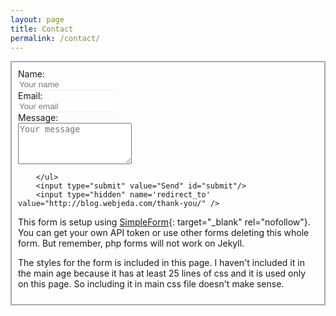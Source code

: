 ```yaml
---
layout: page
title: Contact
permalink: /contact/
---
```



<form id="contact-form" class="form" action="https://getsimpleform.com/messages?form_api_token=<API-TOKEN>" method="POST" enctype="multipart/form-data">
        <ul class="contact-ul">
            <li class="contact-li">
                <label class="contact-label" for="name">Name:</label>
                <input type="text" placeholder="Your name" id="name" class="contact-input" name="name" tabindex="1"/>
            </li>
            <li class="contact-li">
                <label class="contact-label" for="email">Email:</label>
                <input type="email" placeholder="Your email" id="email" class="contact-input" name="email" tabindex="2"/>
            </li>
            <li class="contact-li">
                <label class="contact-label" for="message">Message:</label>
                <textarea class="contact-textarea" placeholder="Your message" class="contact-input" rows="4" id="message" name="message" tabindex="3"></textarea>
            </li>
            
        </ul>
        <input type="submit" value="Send" id="submit"/>
        <input type="hidden" name='redirect_to' value="http://blog.webjeda.com/thank-you/" />
        
</form>

This form is setup using [SimpleForm](https://getsimpleform.com){: target="_blank" rel="nofollow"}. You can get your own API token or use other forms deleting this whole form. But remember, php forms will not work on Jekyll.


The styles for the form is included in this page. I haven't included it in the main age because it has at least 25 lines of css and it is used only on this page. So including it in main css file doesn't make sense.


<style>
.contact-li {
    list-style: none;
}

.contact-input {
    border:none;
    border-bottom: 1px solid #eee;
    transition-duration: 0.3s;
    width: 12em;
}

.contact-input:focus {
    outline:none;
    border-bottom: 1px solid {{site.color-1}};
}

.contact-label {
    display: block;
}

ul.contact-ul {
    margin: 0;
    padding: 10px;
}

#submit {
    border:none;
    background-color: {{site.color-1}};
    padding: 5px 15px;
    color: #eee;
    opacity: 0.8;
}

#submit:hover {
    opacity: 1;
    cursor: pointer;
}


#contact-form {
    border: 2px solid #aaa;
    display: inline-flex;
    margin-bottom: 1em;
}

</style>
